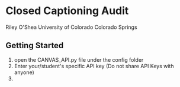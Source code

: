 # Closed Captioning Audit
Riley O'Shea
University of Colorado Colorado Springs

## Getting Started
1. open the CANVAS_API.py file under the config folder 
2. Enter your/student's specific API key (Do not share API Keys with anyone)
3. 